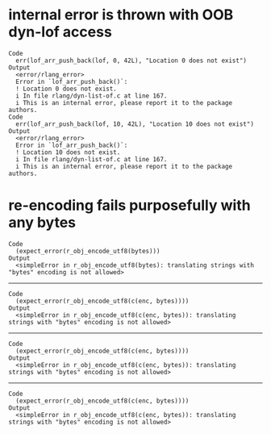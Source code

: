 # internal error is thrown with OOB dyn-lof access

    Code
      err(lof_arr_push_back(lof, 0, 42L), "Location 0 does not exist")
    Output
      <error/rlang_error>
      Error in `lof_arr_push_back()`:
      ! Location 0 does not exist.
      i In file rlang/dyn-list-of.c at line 167.
      i This is an internal error, please report it to the package authors.
    Code
      err(lof_arr_push_back(lof, 10, 42L), "Location 10 does not exist")
    Output
      <error/rlang_error>
      Error in `lof_arr_push_back()`:
      ! Location 10 does not exist.
      i In file rlang/dyn-list-of.c at line 167.
      i This is an internal error, please report it to the package authors.

# re-encoding fails purposefully with any bytes

    Code
      (expect_error(r_obj_encode_utf8(bytes)))
    Output
      <simpleError in r_obj_encode_utf8(bytes): translating strings with "bytes" encoding is not allowed>

---

    Code
      (expect_error(r_obj_encode_utf8(c(enc, bytes))))
    Output
      <simpleError in r_obj_encode_utf8(c(enc, bytes)): translating strings with "bytes" encoding is not allowed>

---

    Code
      (expect_error(r_obj_encode_utf8(c(enc, bytes))))
    Output
      <simpleError in r_obj_encode_utf8(c(enc, bytes)): translating strings with "bytes" encoding is not allowed>

---

    Code
      (expect_error(r_obj_encode_utf8(c(enc, bytes))))
    Output
      <simpleError in r_obj_encode_utf8(c(enc, bytes)): translating strings with "bytes" encoding is not allowed>

